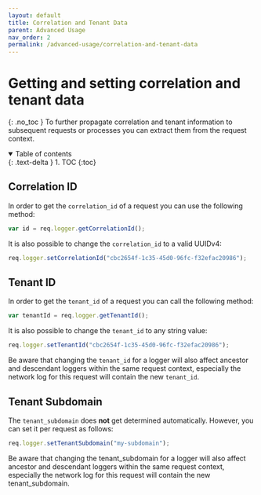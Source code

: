 ```yaml
---
layout: default
title: Correlation and Tenant Data
parent: Advanced Usage
nav_order: 2
permalink: /advanced-usage/correlation-and-tenant-data
---
```


# Getting and setting correlation and tenant data
{: .no_toc }
To further propagate correlation and tenant information to subsequent requests or processes you can extract them from the request context.  

<details open markdown="block">
  <summary>
    Table of contents
  </summary>
  {: .text-delta }
1. TOC
{:toc}
</details>

## Correlation ID
In order to get the `correlation_id` of a request you can use the following method:
```js
var id = req.logger.getCorrelationId();
```

It is also possible to change the `correlation_id` to a valid UUIDv4:
```js
req.logger.setCorrelationId("cbc2654f-1c35-45d0-96fc-f32efac20986");
```

## Tenant ID
In order to get the `tenant_id` of a request you can call the following method:
```js
var tenantId = req.logger.getTenantId();
```

It is also possible to change the `tenant_id` to any string value:
```js
req.logger.setTenantId("cbc2654f-1c35-45d0-96fc-f32efac20986");
```

Be aware that changing the `tenant_id` for a logger will also affect ancestor and descendant loggers within the same request context, especially the network log for this request will contain the new `tenant_id`.


## Tenant Subdomain
The `tenant_subdomain` does **not** get determined automatically.
However, you can set it per request as follows:

```js
req.logger.setTenantSubdomain("my-subdomain");
```

Be aware that changing the tenant_subdomain for a logger will also affect ancestor and descendant loggers within the same request context, especially the network log for this request will contain the new tenant_subdomain.
